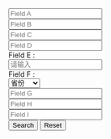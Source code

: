 <form class="layui-form layui-row layui-col-space16">
  <div class="layui-col-sm3">
    <input type="text" name="A" placeholder="Field A" class="layui-input">
  </div>
  <div class="layui-col-sm3">
    <div class="layui-input-wrap">
      <input type="text" name="B" placeholder="Field B" lay-affix="clear" class="layui-input">
    </div>
  </div>
  <div class="layui-col-sm3">
    <input type="text" name="C" placeholder="Field C" class="layui-input">
  </div>
  <div class="layui-col-sm3">
    <input type="text" name="D" placeholder="Field D" class="layui-input">
  </div>
  <div class="layui-col-md6">
    <div class="layui-form-item" style="margin-bottom: 0;">
      <label class="layui-form-label">Field E :</label>
      <div class="layui-input-block">
        <input type="text" name="E" placeholder="请输入" class="layui-input">
      </div>
    </div>
  </div>
  <div class="layui-col-md6">
    <div class="layui-form-item" style="margin-bottom: 0;">
      <label class="layui-form-label">Field F :</label>
      <div class="layui-input-block">
        <select name="quiz1">
          <option value="">省份</option>
          <option value="浙江">浙江省</option>
          <option value="江西">江西省</option>
          <option value="福建">福建省</option>
        </select>
      </div>
    </div>
  </div>
  <div class="layui-col-md4">
    <div class="layui-input-wrap">
      <div class="layui-input-prefix">
        <i class="layui-icon layui-icon-username"></i>
      </div>
      <input type="text" name="G" value="" required placeholder="Field G" class="layui-input" lay-affix="clear">
    </div>
  </div>
  <div class="layui-col-md4">
    <div class="layui-input-wrap">
      <input type="text" name="H" required placeholder="Field H" id="demo-search-more" class="layui-input">
      <div class="layui-input-suffix">
        <i class="layui-icon layui-icon-more-vertical"></i>
      </div>
    </div>
  </div>
  <div class="layui-col-md4">
    <div class="layui-input-wrap">
      <div class="layui-input-prefix">
        <i class="layui-icon layui-icon-date"></i>
      </div>
      <input type="text" name="I" required placeholder="Field I" class="layui-input demo-search-date">
      <div class="layui-input-suffix">
        <i class="layui-icon layui-icon-down"></i>
      </div>
    </div>
  </div>
  <div class="layui-btn-container layui-col-xs12">
    <button class="layui-btn" lay-submit lay-filter="demo-search">Search</button>
    <button type="reset" class="layui-btn layui-btn-primary">Reset</button>
  </div>
</form>

<!-- import layui -->  
<script>
layui.use(function(){
  var form = layui.form;
  var layer = layui.layer;
  var laydate = layui.laydate;
  var dropdown = layui.dropdown;

  // 提交
  form.on('submit(demo-search)', function(data){
    layer.alert(JSON.stringify(data.field), {
      title: '当前填写的字段值'
    });
    // 此处可执行 Ajax 等操作
    // …
    return false; // 阻止默认 form 跳转
  });

  // 下拉菜单
  dropdown.render({
    elem: '#demo-search-more',
    data: [{
      title: 'List A'
    },{
      title: 'List B'
    },{
      title: 'List C'
    }],
    click: function(obj, othis){
      this.elem.val(obj.title);
    },
    style: 'width: 245px;'
  })

  // 日期
  laydate.render({
    elem: '.demo-search-date'
  });
});
 </script>